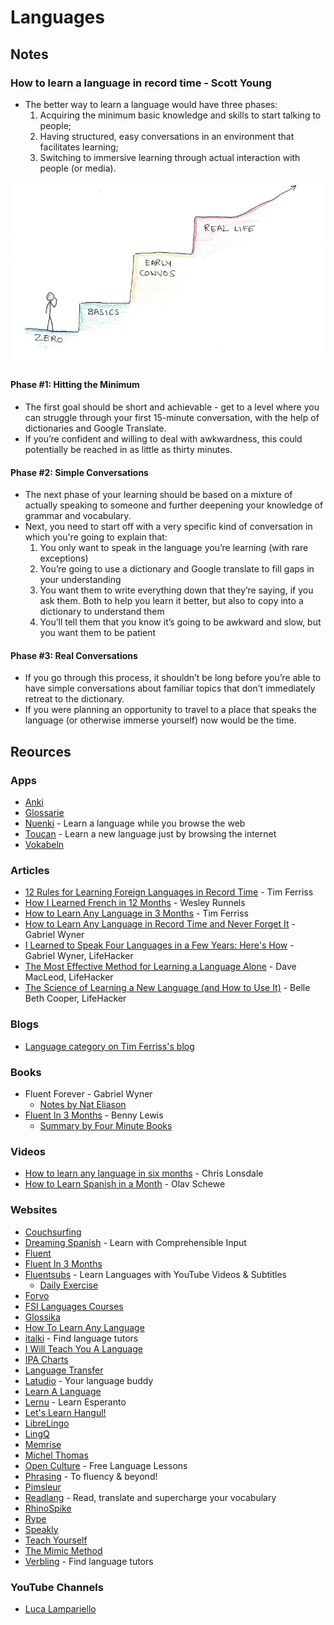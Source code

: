 # Languages

## Notes

### How to learn a language in record time - Scott Young

* The better way to learn a language would have three phases:
  1. Acquiring the minimum basic knowledge and skills to start talking to people;
  2. Having structured, easy conversations in an environment that facilitates learning;
  3. Switching to immersive learning through actual interaction with people (or media).

![](../../../.gitbook/assets/learn-language.png)

#### Phase #1: Hitting the Minimum

* The first goal should be short and achievable - get to a level where you can struggle through your first 15-minute conversation, with the help of dictionaries and Google Translate.
* If you’re confident and willing to deal with awkwardness, this could potentially be reached in as little as thirty minutes.

#### Phase #2: Simple Conversations

* The next phase of your learning should be based on a mixture of actually speaking to someone and further deepening your knowledge of grammar and vocabulary.
* Next, you need to start off with a very specific kind of conversation in which you're going to explain that:
  1. You only want to speak in the language you’re learning (with rare exceptions)
  2. You’re going to use a dictionary and Google translate to fill gaps in your understanding
  3. You want them to write everything down that they’re saying, if you ask them. Both to help you learn it better, but also to copy into a dictionary to understand them
  4. You’ll tell them that you know it’s going to be awkward and slow, but you want them to be patient

#### Phase #3: Real Conversations

* If you go through this process, it shouldn’t be long before you’re able to have simple conversations about familiar topics that don’t immediately retreat to the dictionary.
* If you were planning an opportunity to travel to a place that speaks the language (or otherwise immerse yourself) now would be the time.

## Reources

### Apps

* [Anki](https://apps.ankiweb.net/)
* [Glossarie](https://glossarie.app/)
* [Nuenki](https://nuenki.app/) - Learn a language while you browse the web
* [Toucan](https://jointoucan.com/) - Learn a new language just by browsing the internet
* [Vokabeln](https://vokabeln.io/)

### Articles

* [12 Rules for Learning Foreign Languages in Record Time](https://tim.blog/2014/03/21/how-to-learn-a-foreign-language-2/) - Tim Ferriss
* [How I Learned French in 12 Months](https://runwes.com/2020/02/11/howilearnedfrench.html) - Wesley Runnels
* [How to Learn Any Language in 3 Months](https://tim.blog/2009/01/20/learning-language/) - Tim Ferriss
* [How to Learn Any Language in Record Time and Never Forget It](https://tim.blog/2014/07/16/how-to-learn-any-language-in-record-time-and-never-forget-it/) - Gabriel Wyner
* [I Learned to Speak Four Languages in a Few Years: Here's How](https://lifehacker.com/i-learned-to-speak-four-languages-in-a-few-years-heres-5903288) - Gabriel Wyner, LifeHacker
* [The Most Effective Method for Learning a Language Alone](https://lifehacker.com/the-most-effective-method-for-learning-a-language-alone-5839401) - Dave MacLeod, LifeHacker
* [The Science of Learning a New Language (and How to Use It)](https://lifehacker.com/the-science-of-learning-a-new-language-and-how-to-use-1579130048) - Belle Beth Cooper, LifeHacker

### Blogs

* [Language category on Tim Ferriss's blog](https://tim.blog/category/language/)

### Books

* Fluent Forever - Gabriel Wyner
  * [Notes by Nat Eliason](https://www.nateliason.com/notes/fluent-forever-gabriel-weinberg)
* [Fluent In 3 Months](https://www.fluentin3months.com/) - Benny Lewis
  * [Summary by Four Minute Books](https://fourminutebooks.com/fluent-in-3-months-summary/)

### Videos

* [How to learn any language in six months](https://www.youtube.com/watch?v=d0yGdNEWdn0) - Chris Lonsdale
* [How to Learn Spanish in a Month](https://www.youtube.com/watch?v=aZke6Va7kJU) - Olav Schewe

### Websites

* [Couchsurfing](https://www.couchsurfing.com/)
* [Dreaming Spanish](https://www.dreamingspanish.com/) - Learn with Comprehensible Input
* [Fluent](https://fluent.im/)
* [Fluent In 3 Months](https://www.fluentin3months.com/)
* [Fluentsubs](https://fluentsubs.com/) - Learn Languages with YouTube Videos & Subtitles
  * [Daily Exercise](https://app.fluentsubs.com/exercises/daily)
* [Forvo](https://forvo.com/)
* [FSI Languages Courses](https://fsi-languages.yojik.eu/languages/oldfsi/index.html)
* [Glossika](https://ai.glossika.com/)
* [How To Learn Any Language](http://how-to-learn-any-language.com/e/index.html)
* [italki](https://www.italki.com/) - Find language tutors
* [I Will Teach You A Language](https://iwillteachyoualanguage.com/)
* [IPA Charts](https://www.yorku.ca/earmstro/ipa/index.html)
* [Language Transfer](https://www.languagetransfer.org/)
* [Latudio](https://www.latudio.com/) - Your language buddy
* [Learn A Language](https://www.learnalanguage.com/)
* [Lernu](https://lernu.net/it) - Learn Esperanto
* [Let's Learn Hangul!](http://letslearnhangul.com/)
* [LibreLingo](https://librelingo.app/)
* [LingQ](https://www.lingq.com/en/)
* [Memrise](https://www.memrise.com/)
* [Michel Thomas](https://michelthomas.com/)
* [Open Culture](https://www.openculture.com/freelanguagelessons) - Free Language Lessons
* [Phrasing](https://phrasing.app/) - To fluency & beyond!
* [Pimsleur](https://www.pimsleur.com/)
* [Readlang](https://readlang.com/) - Read, translate and supercharge your vocabulary
* [RhinoSpike](https://rhinospike.com/)
* [Rype](https://www.rypeapp.com/)
* [Speakly](https://speakly.me/en)
* [Teach Yourself](https://uk.teachyourself.com/)
* [The Mimic Method](https://www.mimicmethod.com/)
* [Verbling](https://www.verbling.com/it) - Find language tutors

### YouTube Channels

* [Luca Lampariello](https://www.youtube.com/c/LucaLampariello/videos)
